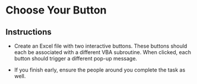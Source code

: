 # Choose Your Button

## Instructions

* Create an Excel file with two interactive buttons. These buttons should each be associated with a different VBA subroutine. When clicked, each button should trigger a different pop-up message.

* If you finish early, ensure the people around you complete the task as well.
